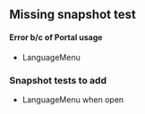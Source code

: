 ## Missing snapshot test

#### Error b/c of Portal usage

- LanguageMenu

### Snapshot tests to add

- LanguageMenu when open

